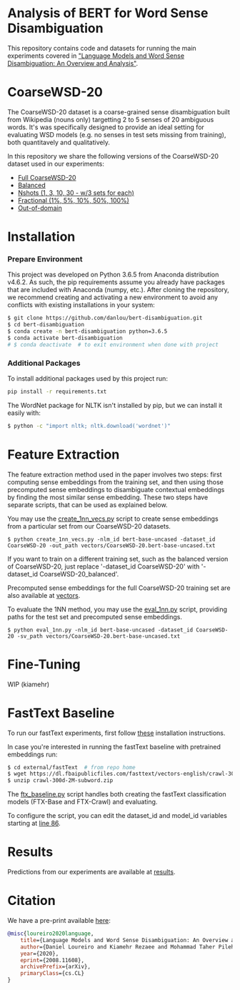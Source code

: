# Analysis of BERT for Word Sense Disambiguation

This repository contains code and datasets for running the main experiments covered in ["Language Models and Word Sense Disambiguation: An Overview and Analysis"](https://arxiv.org/abs/2008.11608).

# CoarseWSD-20

The CoarseWSD-20 dataset is a coarse-grained sense disambiguation built from Wikipedia (nouns only) targetting 2 to 5 senses of 20 ambiguous words.
It's was specifically designed to provide an ideal setting for evaluating WSD models (e.g. no senses in test sets missing from training), both quantitavely and qualitatively.

In this repository we share the following versions of the CoarseWSD-20 dataset used in our experiments:

- [Full CoarseWSD-20](https://github.com/danlou/bert-disambiguation/tree/master/data/CoarseWSD-20)
- [Balanced](https://github.com/danlou/bert-disambiguation/tree/master/data/CoarseWSD-20_balanced)
- [Nshots (1, 3, 10, 30 - w/3 sets for each)](https://github.com/danlou/bert-disambiguation/tree/master/data/CoarseWSD-20_nshot)
- [Fractional (1%, 5%, 10%, 50%, 100%)](https://github.com/danlou/bert-disambiguation/tree/master/data/CoarseWSD-20_ratios)
- [Out-of-domain](https://github.com/danlou/bert-disambiguation/blob/master/data/CoarseWSD-20.outofdomain.tsv)


# Installation

### Prepare Environment

This project was developed on Python 3.6.5 from Anaconda distribution v4.6.2. As such, the pip requirements assume you already have packages that are included with Anaconda (numpy, etc.).
After cloning the repository, we recommend creating and activating a new environment to avoid any conflicts with existing installations in your system:

```bash
$ git clone https://github.com/danlou/bert-disambiguation.git
$ cd bert-disambiguation
$ conda create -n bert-disambiguation python=3.6.5
$ conda activate bert-disambiguation
# $ conda deactivate  # to exit environment when done with project
```

### Additional Packages

To install additional packages used by this project run:

```bash
pip install -r requirements.txt
```

The WordNet package for NLTK isn't installed by pip, but we can install it easily with:

```bash
$ python -c "import nltk; nltk.download('wordnet')"
```

# Feature Extraction

The feature extraction method used in the paper involves two steps: first computing sense embeddings from the training set, and then using those precomputed sense embeddings to disambiguate contextual embeddings by finding the most similar sense embedding.
These two steps have separate scripts, that can be used as explained below.

You may use the [create_1nn_vecs.py](https://github.com/danlou/bert-disambiguation/blob/master/create_1nn_vecs.py) script to create sense embeddings from a particular set from our CoarseWSD-20 datasets.

    $ python create_1nn_vecs.py -nlm_id bert-base-uncased -dataset_id CoarseWSD-20 -out_path vectors/CoarseWSD-20.bert-base-uncased.txt

If you want to train on a different training set, such as the balanced version of CoarseWSD-20, just replace '-dataset_id CoarseWSD-20' with '-dataset_id CoarseWSD-20_balanced'.

Precomputed sense embeddings for the full CoarseWSD-20 training set are also available at [vectors](https://github.com/danlou/bert-disambiguation/tree/master/vectors).

To evaluate the 1NN method, you may use the [eval_1nn.py](https://github.com/danlou/bert-disambiguation/blob/master/eval_1nn.py) script, providing paths for the test set and precomputed sense embeddings.

    $ python eval_1nn.py -nlm_id bert-base-uncased -dataset_id CoarseWSD-20 -sv_path vectors/CoarseWSD-20.bert-base-uncased.txt

# Fine-Tuning

WIP (kiamehr)

# FastText Baseline

To run our fastText experiments, first follow [these](https://fasttext.cc/docs/en/support.html#building-fasttext-python-module) installation instructions.

In case you're interested in running the fastText baseline with pretrained embeddings run:

```bash
$ cd external/fastText  # from repo home
$ wget https://dl.fbaipublicfiles.com/fasttext/vectors-english/crawl-300d-2M-subword.zip
$ unzip crawl-300d-2M-subword.zip
```

The [ftx_baseline.py](https://github.com/danlou/bert-disambiguation/blob/master/ftx_baseline.py) script handles both creating the fastText classification models (FTX-Base and FTX-Crawl) and evaluating.

To configure the script, you can edit the dataset_id and model_id variables starting at [line 86](https://github.com/danlou/bert-disambiguation/blob/master/ftx_baseline.py#L86).

# Results

Predictions from our experiments are available at [results](https://github.com/danlou/bert-disambiguation/tree/master/results/CoarseWSD-20).

# Citation

We have a pre-print available [here](https://arxiv.org/abs/2008.11608):

```bibtex
@misc{loureiro2020language,
    title={Language Models and Word Sense Disambiguation: An Overview and Analysis},
    author={Daniel Loureiro and Kiamehr Rezaee and Mohammad Taher Pilehvar and Jose Camacho-Collados},
    year={2020},
    eprint={2008.11608},
    archivePrefix={arXiv},
    primaryClass={cs.CL}
}
```
